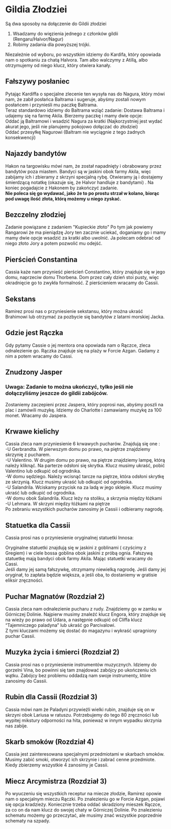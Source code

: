 # Gildia Złodziei

Są dwa sposoby na dołączenie do Gildii złodziei

1. Wsadzamy do więzienia jednego z członków gildii (Rengaru/Halvor/Nagur)
2. Robimy zadania dla powyższej trójki.

Niezależnie od wyboru, po wszystkim idziemy do Kardifa, który opowiada nam o spotkaniu za chatą Halvora. Tam albo walczymy z Atillą, albo otrzymujemy od niego klucz, który otwiera kanały.

## Fałszywy posłaniec

Pytając Kardiffa o specjalne zlecenie ten wysyła nas do Nagura, który mówi nam, że zabił posłańca Baltrama i sugeruje, abyśmy zostali nowym posłańcem i przynieśli mu paczkę Baltrama.  
Teraz standardowo idziemy do Baltrama wziąć zadanie: Dostawa Baltrama i udajemy się na farmę Akila. Bierzemy paczkę i mamy dwie opcje:  
Oddać ją Baltramowi i wsadzić Nagura za kratki (Najkorzystniej jest wydać akurat jego, jeśli nie planujemy pokojowo dołączać do złodziei)  
Oddać przesyłkę Nagurowi (Baltram nie wyciągnie z tego żadnych konsekwencji)

## Najazdy bandytów

Hakon na targowisku mówi nam, że został napadnięty i obrabowany przez bandytów poza miastem. Bandyci są w jaskini obok farmy Akila, więc zabijamy ich i zbieramy z skrzyni specjalną rybę. Otwieramy ją i dostajemy śmierdzącą notatkę (okazuje się, że Halvor handluje z bandytami) . Na koniec pogadajcie z Hakonem by zakończyć zadanie.  
**Nie poleca się go wydawać, jako że to po prostu strzał w kolano, biorąc pod uwagę ilość złota, którą możemy u niego zyskać.**

## Bezczelny złodziej

Zadanie powiązane z zadaniem "Kupieckie złoto" Po tym jak powiemy Rangarowi że ma pieniądzę Jory ten zacznie uciekać, doganiamy go i mamy mamy dwie opcje wsadzić za kratki albo uwolnić. Ja polecam odebrać od niego złoto Jory a potem pozwolić mu odejść.

## Pierścień Constantina

Cassia każe nam przynieść pierścień Constantino, który znajduje się w jego domu, naprzeciw domu Thorbena. Dom przez cały dzień stoi pusty, więc okradnięcie go to zwykła formalność. Z pierścieniem wracamy do Cassii.

## Sekstans

Ramirez prosi nas o przyniesienie sekstansu, który można ukraść Brahimowi lub otrzymać za pozbycie się bandytów z latarni morskiej Jacka.

## Gdzie jest Rączka

Gdy pytamy Cassie o jej mentora ona opowiada nam o Rączce, zleca odnalezienie go. Rączka znajduje się na plaży w Forcie Azgan. Gadamy z nim a potem wracamy do Cassi.

## Znudzony Jasper

### Uwaga: Zadanie to można ukończyć, tylko jeśli nie dołączyliśmy jeszcze do gildii zabójców.

Zostaniemy zaczepieni przez Jaspera, który poprosi nas, abyśmy poszli na plac i zamówili muzykę. Idziemy do Charlotte i zamawiamy muzykę za 100 monet. Wracamy do Jaspera.

## Krwawe kielichy

Cassia zleca nam przyniesienie 6 krwawych pucharów. Znajdują się one :  
\-U Gerbrandta. W pierwszym domu po prawo, na piętrze znajdziemy skrzynię z pucharem.  
\-U Valentino. W drugim domu po prawo, na piętrze znajdziemy lampę, którą należy kliknąć. Na parterze odsłoni się skrytka. Klucz musimy ukraść, pobić Valentino lub odkupić od ogrodnika.  
\-W domu sędziego. Należy wcisnąć tarcze na piętrze, która odsłoni skrytkę ze skrzynią. Klucz musimy ukraść lub odkupić od ogrodnika.  
\-U Salandrila. Wciskamy przycisk na za ladą w jego sklepie. Klucz musimy ukraść lub odkupić od ogrodnika.  
\-W domu obok Salandrila. Klucz leży na stoliku, a skrzynia między łóżkami  
\-U Lehmara. W skrzyni między łóżkami na piętrze  
Po zebraniu wszystkich pucharów zanosimy je Cassii i odbieramy nagrodę.

## Statuetka dla Cassii

Cassia prosi nas o przyniesienie oryginalnej statuetki Innosa:

Oryginalne statuetki znajdują się w jaskini z goblinami ( czyścimy z Gregiem) i w ciele bossa goblina obok jaskini z próbą ognia. Fałszywą statuetkę mają bandyci obok farmy Akila. Mając statuetki wracamy do Cassi.  
Jeśli damy jej samą fałszywkę, otrzymamy niewielką nagrodę. Jeśli damy jej oryginał, to zapłata będzie większa, a jeśli oba, to dostaniemy w gratisie eliksir zręczności.

## Puchar Magnatów (Rozdział 2)

Cassia zleca nam odnalezienie pucharu z rudy. Znajdziemy go w zamku w Górniczej Dolinie. Najpierw musimy znaleźć klucz Engora, który znajduje się na wieży po prawo od Udara, a następnie odkupić od Cliffa klucz “Tajemniczego paladyna” lub ukraść go Parcivalowi.  
Z tymi kluczami możemy się dostać do magazynu i wykraść upragniony puchar Cassii.

## Muzyka życia i śmierci (Rozdział 2)

Cassia prosi nas o przyniesienie instrumentów muzycznych. Idziemy do gorzelni Vina, bo powinni się tam znajdować zabójcy po ukończeniu ich wątku. Zabójcy bez problemu oddadzą nam swoje instrumenty, które zanosimy do Cassii.

## Rubin dla Cassii (Rozdział 3)

Cassia mówi nam że Paladyni przywieźli wielki rubin, znajduje się on w skrzyni obok Lariusa w ratuszu. Potrzebujemy do tego 80 zręczności lub wypitej mikstury odporności na hita, ponieważ w innym wypadku skrzynia nas zabije.

## Skarb smoków (Rozdział 4)

Cassia jest zainteresowana specjalnymi przedmiotami w skarbach smoków. Musimy zabić smoki, otworzyć ich skrzynie i zabrać cenne przedmiote. Kiedy zbierzemy wszystkie 4 zanosimy je Cassii.

## Miecz Arcymistrza (Rozdział 3)

Po wyuczeniu się wszystkich receptur na miecze złodzie, Ramirez opowie nam o specjalnym mieczu Rączki. Po znalezieniu go w Forcie Azgan, pojawi się opcja kradzieży. Koniecznie trzeba oddać skradziony mieszek Rączce, za co on da nam klucz do swojej chaty w Górniczej Dolinie. Po znalezieniu schematu możemy go przeczytać, ale musimy znać wszystkie poprzednie schematy na szpady.  

